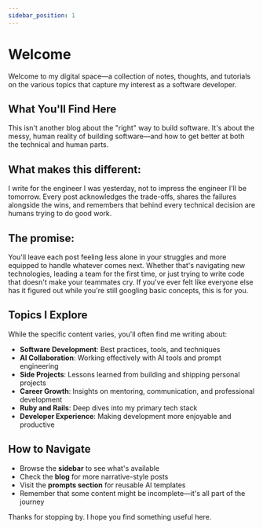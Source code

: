 ```yaml
---
sidebar_position: 1
---
```


# Welcome

Welcome to my digital space—a collection of notes, thoughts, and tutorials on the various topics that capture my interest as a software developer.

## What You'll Find Here
This isn't another blog about the "right" way to build software. It's about the messy, human reality of building software—and how to get better at both the technical and human parts.

## What makes this different:
I write for the engineer I was yesterday, not to impress the engineer I'll be tomorrow. Every post acknowledges the trade-offs, shares the failures alongside the wins, and remembers that behind every technical decision are humans trying to do good work.

## The promise:
You'll leave each post feeling less alone in your struggles and more equipped to handle whatever comes next. Whether that's navigating new technologies, leading a team for the first time, or just trying to write code that doesn't make your teammates cry.
If you've ever felt like everyone else has it figured out while you're still googling basic concepts, this is for you.

## Topics I Explore

While the specific content varies, you'll often find me writing about:

- **Software Development**: Best practices, tools, and techniques
- **AI Collaboration**: Working effectively with AI tools and prompt engineering
- **Side Projects**: Lessons learned from building and shipping personal projects
- **Career Growth**: Insights on mentoring, communication, and professional development
- **Ruby and Rails**: Deep dives into my primary tech stack
- **Developer Experience**: Making development more enjoyable and productive

## How to Navigate

- Browse the **sidebar** to see what's available
- Check the **blog** for more narrative-style posts
- Visit the **prompts section** for reusable AI templates
- Remember that some content might be incomplete—it's all part of the journey

Thanks for stopping by. I hope you find something useful here.
